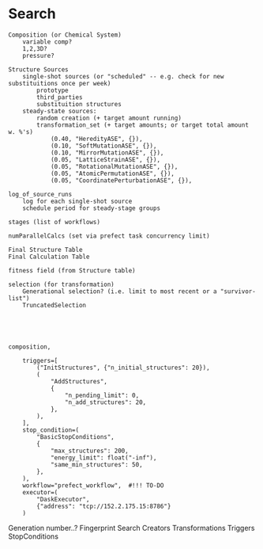# Search
    
    Composition (or Chemical System)
        variable comp?
        1,2,3D?
        pressure?
    
    Structure Sources
        single-shot sources (or "scheduled" -- e.g. check for new substituitions once per week)
            prototype
            third_parties
            substituition structures
        steady-state sources:
            random creation (+ target amount running)
            transformation_set (+ target amounts; or target total amount w. %'s)
                (0.40, "HeredityASE", {}),
                (0.10, "SoftMutationASE", {}),
                (0.10, "MirrorMutationASE", {}),
                (0.05, "LatticeStrainASE", {}),
                (0.05, "RotationalMutationASE", {}),
                (0.05, "AtomicPermutationASE", {}),
                (0.05, "CoordinatePerturbationASE", {}),
        
    log_of_source_runs
        log for each single-shot source
        schedule period for steady-stage groups
    
    stages (list of workflows)
    
    numParallelCalcs (set via prefect task concurrency limit)
    
    Final Structure Table
    Final Calculation Table
    
    fitness field (from Structure table)
    
    selection (for transformation)
        Generational selection? (i.e. limit to most recent or a "survivor-list")
        TruncatedSelection
    
    
    
            
            
    composition,

        triggers=[
            ("InitStructures", {"n_initial_structures": 20}),
            (
                "AddStructures",
                {
                    "n_pending_limit": 0,
                    "n_add_structures": 20,
                },
            ),
        ],
        stop_condition=(
            "BasicStopConditions",
            {
                "max_structures": 200,
                "energy_limit": float("-inf"),
                "same_min_structures": 50,
            },
        ),
        workflow="prefect_workflow",  #!!! TO-DO
        executor=(
            "DaskExecutor",
            {"address": "tcp://152.2.175.15:8786"}
        )

Generation number..?
Fingerprint
Search
  Creators
  Transformations
  Triggers
  StopConditions
